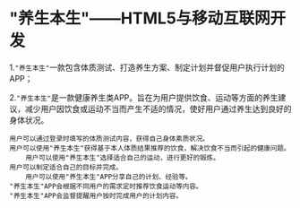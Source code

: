 # "养生本生"——HTML5与移动互联网开发
1.`"养生本生"`一款包含体质测试、打造养生方案、制定计划并督促用户执行计划的APP；

2.`"养生本生"`是一款健康养生类APP。旨在为用户提供饮食、运动等方面的养生建议，减少用户因饮食或运动不当而产生不适的情况，使好用户通过养生达到良好的身体状况。
   
   	用户可以通过登录时填写的体质测试内容，获得自己身体素质状况。
   	用户可以使用"养生本生"获得基于本人体质结果推荐的饮食，解决饮食不当而引起的健康问题。
  		用户可以使用"养生本生"选择适合自己的运动，进行更好的锻炼。
   	用户可以制定适合自己的目标并完成。
  		用户可以使用"养生本生"APP分享自己的计划、经验等。
   	"养生本生"APP会根据不同用户的需求定时推荐饮食运动等内容。
   	"养生本生"APP会监督提醒用户按时完成用户的计划内容。
